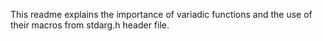 This readme explains the importance of variadic functions and the use of their macros from stdarg.h header file.
